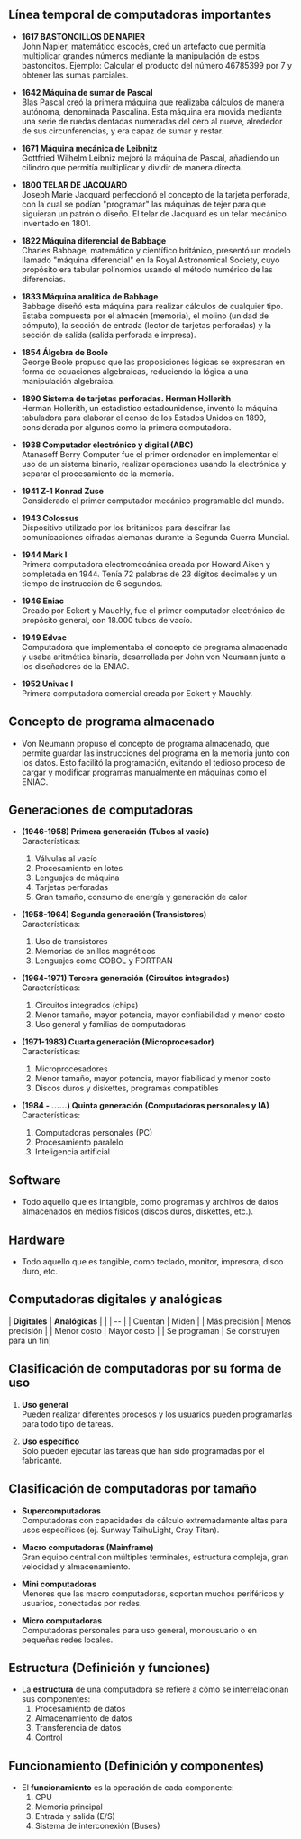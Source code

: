 ## Línea temporal de computadoras importantes

- **1617 BASTONCILLOS DE NAPIER**  
   John Napier, matemático escocés, creó un artefacto que permitía multiplicar grandes números mediante la manipulación de estos bastoncitos. Ejemplo: Calcular el producto del número 46785399 por 7 y obtener las sumas parciales.

- **1642 Máquina de sumar de Pascal**  
   Blas Pascal creó la primera máquina que realizaba cálculos de manera autónoma, denominada Pascalina. Esta máquina era movida mediante una serie de ruedas dentadas numeradas del cero al nueve, alrededor de sus circunferencias, y era capaz de sumar y restar.

- **1671 Máquina mecánica de Leibnitz**  
   Gottfried Wilhelm Leibniz mejoró la máquina de Pascal, añadiendo un cilindro que permitía multiplicar y dividir de manera directa.

- **1800 TELAR DE JACQUARD**  
   Joseph Marie Jacquard perfeccionó el concepto de la tarjeta perforada, con la cual se podían "programar" las máquinas de tejer para que siguieran un patrón o diseño. El telar de Jacquard es un telar mecánico inventado en 1801.

- **1822 Máquina diferencial de Babbage**  
   Charles Babbage, matemático y científico británico, presentó un modelo llamado "máquina diferencial" en la Royal Astronomical Society, cuyo propósito era tabular polinomios usando el método numérico de las diferencias.

- **1833 Máquina analítica de Babbage**  
   Babbage diseñó esta máquina para realizar cálculos de cualquier tipo. Estaba compuesta por el almacén (memoria), el molino (unidad de cómputo), la sección de entrada (lector de tarjetas perforadas) y la sección de salida (salida perforada e impresa).

- **1854 Álgebra de Boole**  
   George Boole propuso que las proposiciones lógicas se expresaran en forma de ecuaciones algebraicas, reduciendo la lógica a una manipulación algebraica.

- **1890 Sistema de tarjetas perforadas. Herman Hollerith**  
   Herman Hollerith, un estadístico estadounidense, inventó la máquina tabuladora para elaborar el censo de los Estados Unidos en 1890, considerada por algunos como la primera computadora.

- **1938 Computador electrónico y digital (ABC)**  
   Atanasoff Berry Computer fue el primer ordenador en implementar el uso de un sistema binario, realizar operaciones usando la electrónica y separar el procesamiento de la memoria.

- **1941 Z-1 Konrad Zuse**  
   Considerado el primer computador mecánico programable del mundo.

- **1943 Colossus**  
   Dispositivo utilizado por los británicos para descifrar las comunicaciones cifradas alemanas durante la Segunda Guerra Mundial.

- **1944 Mark I**  
   Primera computadora electromecánica creada por Howard Aiken y completada en 1944. Tenía 72 palabras de 23 dígitos decimales y un tiempo de instrucción de 6 segundos.

- **1946 Eniac**  
   Creado por Eckert y Mauchly, fue el primer computador electrónico de propósito general, con 18.000 tubos de vacío.

- **1949 Edvac**  
   Computadora que implementaba el concepto de programa almacenado y usaba aritmética binaria, desarrollada por John von Neumann junto a los diseñadores de la ENIAC.

- **1952 Univac I**  
   Primera computadora comercial creada por Eckert y Mauchly.

## Concepto de programa almacenado

- Von Neumann propuso el concepto de programa almacenado, que permite guardar las instrucciones del programa en la memoria junto con los datos. Esto facilitó la programación, evitando el tedioso proceso de cargar y modificar programas manualmente en máquinas como el ENIAC.

## Generaciones de computadoras

- **(1946-1958) Primera generación (Tubos al vacío)**  
  Características:
  1. Válvulas al vacío
  2. Procesamiento en lotes
  3. Lenguajes de máquina
  4. Tarjetas perforadas
  5. Gran tamaño, consumo de energía y generación de calor

- **(1958-1964) Segunda generación (Transistores)**  
  Características:
  1. Uso de transistores
  2. Memorias de anillos magnéticos
  3. Lenguajes como COBOL y FORTRAN

- **(1964-1971) Tercera generación (Circuitos integrados)**  
  Características:
  1. Circuitos integrados (chips)
  2. Menor tamaño, mayor potencia, mayor confiabilidad y menor costo
  3. Uso general y familias de computadoras

- **(1971-1983) Cuarta generación (Microprocesador)**  
  Características:
  1. Microprocesadores
  2. Menor tamaño, mayor potencia, mayor fiabilidad y menor costo
  3. Discos duros y diskettes, programas compatibles

- **(1984 - …...) Quinta generación (Computadoras personales y IA)**  
  Características:
  1. Computadoras personales (PC)
  2. Procesamiento paralelo
  3. Inteligencia artificial
## Software

- Todo aquello que es intangible, como programas y archivos de datos almacenados en medios físicos (discos duros, diskettes, etc.).
## Hardware

- Todo aquello que es tangible, como teclado, monitor, impresora, disco duro, etc.
## Computadoras digitales y analógicas

| **Digitales**         | **Analógicas**          |
|  | -- |
| Cuentan               | Miden                   |
| Más precisión         | Menos precisión         |
| Menor costo           | Mayor costo             |
| Se programan          | Se construyen para un fin|
## Clasificación de computadoras por su forma de uso

1. **Uso general**  
   Pueden realizar diferentes procesos y los usuarios pueden programarlas para todo tipo de tareas.

2. **Uso específico**  
   Solo pueden ejecutar las tareas que han sido programadas por el fabricante.
## Clasificación de computadoras por tamaño

- **Supercomputadoras**  
   Computadoras con capacidades de cálculo extremadamente altas para usos específicos (ej. Sunway TaihuLight, Cray Titan).
  
- **Macro computadoras (Mainframe)**  
   Gran equipo central con múltiples terminales, estructura compleja, gran velocidad y almacenamiento.

- **Mini computadoras**  
   Menores que las macro computadoras, soportan muchos periféricos y usuarios, conectadas por redes.

- **Micro computadoras**  
   Computadoras personales para uso general, monousuario o en pequeñas redes locales.
## Estructura (Definición y funciones)

- La **estructura** de una computadora se refiere a cómo se interrelacionan sus componentes:
  1. Procesamiento de datos
  2. Almacenamiento de datos
  3. Transferencia de datos
  4. Control
## Funcionamiento (Definición y componentes)

- El **funcionamiento** es la operación de cada componente:
  1. CPU
  2. Memoria principal
  3. Entrada y salida (E/S)
  4. Sistema de interconexión (Buses)